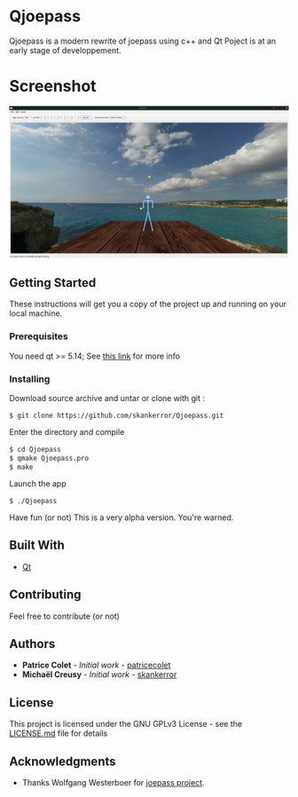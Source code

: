# Qjoepass

Qjoepass is a modern rewrite of joepass using c++ and Qt
Poject is at an early stage of developpement.


# Screenshot

![](Qjoepass.png)

## Getting Started

These instructions will get you a copy of the project up and running on your local machine.

### Prerequisites

You need qt >= 5.14;
See [this link](https://www.qt.io/download) for more info

### Installing

Download source archive and untar or clone with git :

```
$ git clone https://github.com/skankerror/Qjoepass.git
```

Enter the directory and compile

```
$ cd Qjoepass
$ qmake Qjoepass.pro
$ make
```

Launch the app

```
$ ./Qjoepass
```

Have fun (or not)
This is a very alpha version.
You're warned.

## Built With

* [Qt](https://www.qt.io/)

## Contributing

Feel free to contribute (or not)

## Authors

* **Patrice Colet** - *Initial work* - [patricecolet](https://github.com/patricecolet)
* **Michaël Creusy** - *Initial work* - [skankerror](https://github.com/skankerror)

## License

This project is licensed under the GNU GPLv3 License - see the [LICENSE.md](LICENSE.md) file for details

## Acknowledgments

* Thanks Wolfgang Westerboer for [joepass project](http://koelnvention.de/w/?page_id=151).
